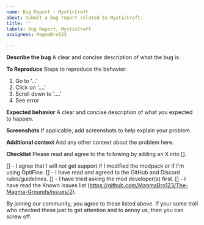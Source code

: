 ```yaml
---
name: Bug Report - MysticCraft
about: Submit a bug report related to MysticCraft.
title: ''
labels: Bug Report, MysticCraft
assignees: MagmaBro123

---
```


**Describe the bug**
A clear and concise description of what the bug is.

**To Reproduce**
Steps to reproduce the behavior:
1. Go to '...'
2. Click on '....'
3. Scroll down to '....'
4. See error

**Expected behavior**
A clear and concise description of what you expected to happen.

**Screenshots**
If applicable, add screenshots to help explain your problem.

**Additional context**
Add any other context about the problem here.

**Checklist**
Please read and agree to the following by adding an X into [].

[] - I agree that I will not get support if I modified the modpack or if I'm using OptiFine.
[] - I have read and agreed to the GitHub and Discord rules/guidelines.
[] - I have tried asking the mod developer(s) first.
[] - I have read the Known Issues list (https://github.com/MagmaBro123/The-Magma-Grounds/issues/2).

By joining our community, you agree to these listed above. If your some troll who checked these just to get attention and to annoy us, then you can screw off.
